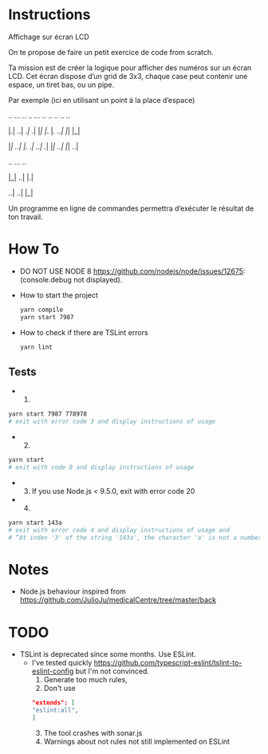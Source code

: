 
# Instructions

Affichage sur écran LCD

On te propose de faire un petit exercice de code from scratch.

Ta mission est de créer la logique pour afficher des numéros sur un écran LCD.
Cet écran dispose d’un grid de 3x3, chaque case peut contenir une espace, un
tiret bas, ou un pipe.

Par exemple (ici en utilisant un point à la place d’espace)

._.   ...   ._.   ._.   ...   ._.   ._.   ._.   ._.   ._.

|.|   ..|   ._|   ._|   |_|   |_.   |_.   ..|   |_|   |_|

|_|   ..|   |_.   ._|   ..|   ._|   |_|   ..|   |_|   ..|

._. ... ._.

|_| ..| |.|

..| ..| |_|

Un programme en ligne de commandes permettra d’exécuter le résultat de ton travail.

# How To

* DO NOT USE NODE 8 https://github.com/nodejs/node/issues/12675:
    (console.debug not displayed).

* How to start the project
    ```sh
    yarn compile
    yarn start 7987
    ```

* How to check if there are TSLint errors
    ```sh
    yarn lint
    ```

## Tests

* 1)
```sh
yarn start 7987 778978
# exit with error code 3 and display instructions of usage
```

* 2)
```sh
yarn start
# exit with code 0 and display instructions of usage
```

* 3) If you use Node.js < 9.5.0, exit with error code 20

* 4)
```sh
yarn start 143a
# exit with error code 4 and display instructions of usage and
# “At index '3' of the string '143a', the character 'a' is not a number (`NaN`)”
```


# Notes

* Node.js behaviour inspired from
    https://github.com/JulioJu/medicalCentre/tree/master/back

# TODO

* TSLint is deprecated since some months. Use ESLint.
    * I've tested quickly https://github.com/typescript-eslint/tslint-to-eslint-config
        but I'm not convinced.
        1. Generate too much rules,
        2. Don't use
        ```json
        "extends": [
        "eslint:all",
        ]
        ```
        3. The tool crashes with sonar.js
        4. Warnings about not rules not still implemented on ESLint

<!-- vim: sw=2 ts=2 et:
-->
